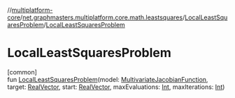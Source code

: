 //[multiplatform-core](../../../index.md)/[net.graphmasters.multiplatform.core.math.leastsquares](../index.md)/[LocalLeastSquaresProblem](index.md)/[LocalLeastSquaresProblem](-local-least-squares-problem.md)

# LocalLeastSquaresProblem

[common]\
fun [LocalLeastSquaresProblem](-local-least-squares-problem.md)(model: [MultivariateJacobianFunction](../-multivariate-jacobian-function/index.md), target: [RealVector](../../net.graphmasters.multiplatform.core.math.linear/-real-vector/index.md), start: [RealVector](../../net.graphmasters.multiplatform.core.math.linear/-real-vector/index.md), maxEvaluations: [Int](https://kotlinlang.org/api/latest/jvm/stdlib/kotlin/-int/index.html), maxIterations: [Int](https://kotlinlang.org/api/latest/jvm/stdlib/kotlin/-int/index.html))
